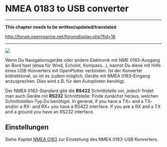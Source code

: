 # NMEA 0183 to USB converter
---

**This chapter needs to be written/updated/translated**

http://forum.openmarine.net/forumdisplay.php?fid=16

---

![](../en/rs422.png)

Wenn Du Navigationsgeräte oder andere Elektronik mit NME 0183-Ausgang an Bord hast (etwa für Wind, Echolot, Kompass...), kannst Du diese mit Hilfe eines USB-Konverters mit OpenPlotter verbinden. Ist der Konverter bidirektional, so ist es zudem möglich, Geräte mit NMEA 0183-Eingang anzusprechen. Dies wird z.B. für den Autopiloten benötigt.

Der NMEA 0183-Standard gibt die **RS422** Schnittstelle vor, jedoch findet man auch Geräte mit **RS232** Schnittstelle. Finde zunächst heraus, welchen Schnittstellen-Typ Du benötigst.
In general, if you have a TX+ and a TX- and/or a RX- and RX+ you have a RS422 interface. If you ave a RX and a TX and a ground you have an RS232 interface.

## Einstellungen

Siehe Kapitel [NMEA 0183](/nmea-0183.md) zur Einstellung des NMEA 0183-USB Konverters.
